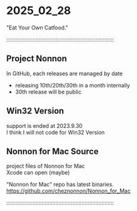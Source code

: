# 2025_02_28
"Eat Your Own Catfood."

::::::::::::::::::::::::::::::::::::::::::::::::::::::::::::::::::::::

## Project Nonnon

In GitHub, each releases are managed by date

+ releasing 10th/20th/30th in a month internally
+ 30th release will be public

## Win32 Version

support is ended at 2023.9.30<br>
I think I will not code for Win32 Version<br>

## Nonnon for Mac Source

project files of Nonnon for Mac<br>
Xcode can open (maybe)<br>

"Nonnon for Mac" repo has latest binaries.<br>
https://github.com/cheznonnon/Nonnon_for_Mac

::::::::::::::::::::::::::::::::::::::::::::::::::::::::::::::::::::::

